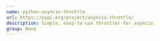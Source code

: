 ```yaml
---
name: python-asyncio-throttle
url: https://pypi.org/project/asyncio-throttle/
description: Simple, easy-to-use throttler for asyncio.
group: None
---
```

